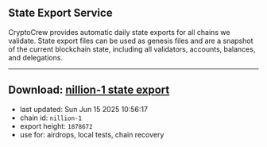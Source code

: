## State Export Service
CryptoCrew provides automatic daily state exports for all chains we validate. State export files can be used as genesis files and are a snapshot of the current blockchain state, including all validators, accounts, balances, and delegations.

---
**Download: [nillion-1 state export](https://ccv-s3.nbg1.your-objectstorage.com/SERVICE/nillion/nillion-1_export_1878672.json)**
---

- last updated: Sun Jun 15 2025 10:56:17
- chain id: `nillion-1`
- export height: `1878672`
- use for: airdrops, local tests, chain recovery
